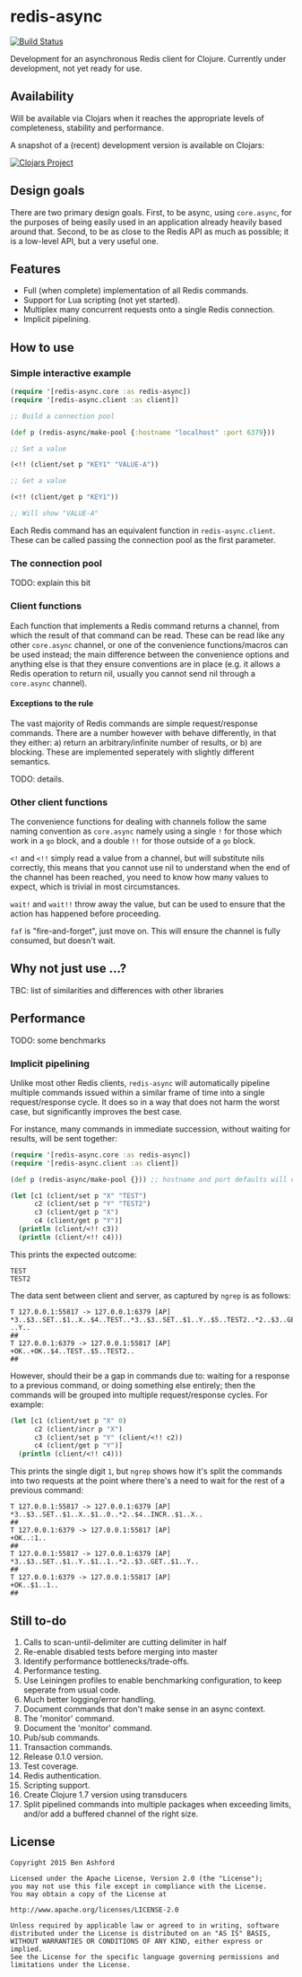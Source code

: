 # redis-async

[![Build Status](https://travis-ci.org/benashford/redis-async.svg)](https://travis-ci.org/benashford/redis-async)

Development for an asynchronous Redis client for Clojure.  Currently under development, not yet ready for use.

## Availability

Will be available via Clojars when it reaches the appropriate levels of completeness, stability and performance.

A snapshot of a (recent) development version is available on Clojars:

[![Clojars Project](http://clojars.org/redis-async/latest-version.svg)](http://clojars.org/redis-async)

## Design goals

There are two primary design goals.  First, to be async, using `core.async`, for the purposes of being easily used in an application already heavily based around that.  Second, to be as close to the Redis API as much as possible; it is a low-level API, but a very useful one.

## Features

* Full (when complete) implementation of all Redis commands.
* Support for Lua scripting (not yet started).
* Multiplex many concurrent requests onto a single Redis connection.
* Implicit pipelining.

## How to use

### Simple interactive example

```clojure
(require '[redis-async.core :as redis-async])
(require '[redis-async.client :as client])

;; Build a connection pool

(def p (redis-async/make-pool {:hostname "localhost" :port 6379}))

;; Set a value

(<!! (client/set p "KEY1" "VALUE-A"))

;; Get a value

(<!! (client/get p "KEY1"))

;; Will show "VALUE-A"

```

Each Redis command has an equivalent function in `redis-async.client`.  These can be called passing the connection pool as the first parameter.

### The connection pool

TODO: explain this bit

### Client functions

Each function that implements a Redis command returns a channel, from which the result of that command can be read.  These can be read like any other `core.async` channel, or one of the convenience functions/macros can be used instead; the main difference between the convenience options and anything else is that they ensure conventions are in place (e.g. it allows a Redis operation to return nil, usually you cannot send nil through a `core.async` channel).

#### Exceptions to the rule

The vast majority of Redis commands are simple request/response commands.  There are a number however with behave differently, in that they either: a) return an arbitrary/infinite number of results, or b) are blocking.  These are implemented seperately with slightly different semantics.

TODO: details.

### Other client functions

The convenience functions for dealing with channels follow the same naming convention as `core.async` namely using a single `!` for those which work in a `go` block, and a double `!!` for those outside of a `go` block.

`<!` and `<!!` simply read a value from a channel, but will substitute nils correctly, this means that you cannot use nil to understand when the end of the channel has been reached, you need to know how many values to expect, which is trivial in most circumstances.

`wait!` and `wait!!` throw away the value, but can be used to ensure that the action has happened before proceeding.

`faf` is "fire-and-forget", just move on.  This will ensure the channel is fully consumed, but doesn't wait.

## Why not just use ...?

TBC: list of similarities and differences with other libraries

## Performance

TODO: some benchmarks

### Implicit pipelining

Unlike most other Redis clients, `redis-async` will automatically pipeline multiple commands issued within a similar frame of time into a single request/response cycle.  It does so in a way that does not harm the worst case, but significantly improves the best case.

For instance, many commands in immediate succession, without waiting for results, will be sent together:

```clojure
(require '[redis-async.core :as redis-async])
(require '[redis-async.client :as client])

(def p (redis-async/make-pool {})) ;; hostname and port defaults will connect to a local Redis.

(let [c1 (client/set p "X" "TEST")
      c2 (client/set p "Y" "TEST2")
      c3 (client/get p "X")
      c4 (client/get p "Y")]
  (println (client/<!! c3))
  (println (client/<!! c4)))
```

This prints the expected outcome:

```
TEST
TEST2
```

The data sent between client and server, as captured by `ngrep` is as follows:

```
T 127.0.0.1:55817 -> 127.0.0.1:6379 [AP]
*3..$3..SET..$1..X..$4..TEST..*3..$3..SET..$1..Y..$5..TEST2..*2..$3..GET..$1..X..*2..$3..GET..$1
..Y..
##
T 127.0.0.1:6379 -> 127.0.0.1:55817 [AP]
+OK..+OK..$4..TEST..$5..TEST2..
##
```

However, should their be a gap in commands due to: waiting for a response to a previous command, or doing something else entirely; then the commands will be grouped into multiple request/response cycles.  For example:

```clojure
(let [c1 (client/set p "X" 0)
      c2 (client/incr p "X")
      c3 (client/set p "Y" (client/<!! c2))
      c4 (client/get p "Y")]
  (println (client/<!! c4)))
```

This prints the single digit `1`, but `ngrep` shows how it's split the commands into two requests at the point where there's a need to wait for the rest of a previous command:

```
T 127.0.0.1:55817 -> 127.0.0.1:6379 [AP]
*3..$3..SET..$1..X..$1..0..*2..$4..INCR..$1..X..
##
T 127.0.0.1:6379 -> 127.0.0.1:55817 [AP]
+OK..:1..
##
T 127.0.0.1:55817 -> 127.0.0.1:6379 [AP]
*3..$3..SET..$1..Y..$1..1..*2..$3..GET..$1..Y..
##
T 127.0.0.1:6379 -> 127.0.0.1:55817 [AP]
+OK..$1..1..
##
```

## Still to-do

1. Calls to scan-until-delimiter are cutting delimiter in half
2. Re-enable disabled tests before merging into master
1. Identify performance bottlenecks/trade-offs.
1. Performance testing.
2. Use Leiningen profiles to enable benchmarking configuration, to keep seperate from usual code.
3. Much better logging/error handling.
2. Document commands that don't make sense in an async context.
3. The 'monitor' command.
4. Document the 'monitor' command.
5. Pub/sub commands.
6. Transaction commands.
7. Release 0.1.0 version.
7. Test coverage.
10. Redis authentication.
11. Scripting support.
12. Create Clojure 1.7 version using transducers
13. Split pipelined commands into multiple packages when exceeding limits, and/or add a buffered channel of the right size.

## License

```
Copyright 2015 Ben Ashford

Licensed under the Apache License, Version 2.0 (the "License");
you may not use this file except in compliance with the License.
You may obtain a copy of the License at

http://www.apache.org/licenses/LICENSE-2.0

Unless required by applicable law or agreed to in writing, software
distributed under the License is distributed on an "AS IS" BASIS,
WITHOUT WARRANTIES OR CONDITIONS OF ANY KIND, either express or implied.
See the License for the specific language governing permissions and
limitations under the License.
```
